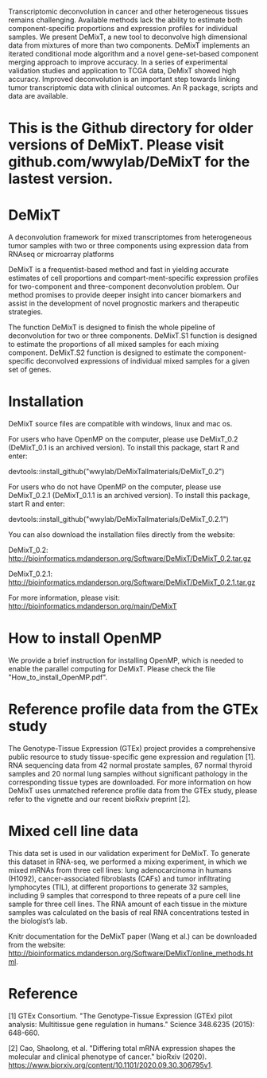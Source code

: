 Transcriptomic deconvolution in cancer and other heterogeneous tissues remains challenging. Available methods lack the ability to estimate both component-specific proportions and expression profiles for individual samples. We present DeMixT, a new tool to deconvolve high dimensional data from mixtures of more than two components. DeMixT implements an iterated conditional mode algorithm and a novel gene-set-based component merging approach to improve accuracy. In a series of experimental validation studies and application to TCGA data, DeMixT showed high accuracy. Improved deconvolution is an important step towards linking tumor transcriptomic data with clinical outcomes. An R package, scripts and data are available.

# This is the Github directory for older versions of DeMixT. Please visit github.com/wwylab/DeMixT for the lastest version. 

# DeMixT
A deconvolution framework for mixed transcriptomes from heterogeneous tumor samples with two or three components using expression data from RNAseq or microarray platforms

DeMixT is a frequentist-based method and fast in yielding accurate estimates of cell proportions and compart-ment-specific expression profiles for two-component and three-component deconvolution problem. Our method promises to provide deeper insight into cancer biomarkers and assist in the development of novel prognostic markers and therapeutic strategies. 

The function DeMixT is designed to finish the whole pipeline of deconvolution for two or three components. DeMixT.S1 function is designed to estimate the proportions of all mixed samples for each mixing component. DeMixT.S2 function is designed to estimate the component-specific deconvolved expressions of individual mixed samples for a given set of genes.

# Installation
DeMixT source files are compatible with windows, linux and mac os.

For users who have OpenMP on the computer, please use DeMixT_0.2 (DeMixT_0.1 is an archived version). To install this package, start R and enter:

devtools::install_github("wwylab/DeMixTallmaterials/DeMixT_0.2")

For users who do not have OpenMP on the computer, please use DeMixT_0.2.1 (DeMixT_0.1.1 is an archived version). To install this package, start R and enter:

devtools::install_github("wwylab/DeMixTallmaterials/DeMixT_0.2.1")

You can also download the installation files directly from the website:

DeMixT_0.2: http://bioinformatics.mdanderson.org/Software/DeMixT/DeMixT_0.2.tar.gz

DeMixT_0.2.1: http://bioinformatics.mdanderson.org/Software/DeMixT/DeMixT_0.2.1.tar.gz

For more information, please visit:
http://bioinformatics.mdanderson.org/main/DeMixT

# How to install OpenMP
We provide a brief instruction for installing OpenMP, which is needed to enable the parallel computing for DeMixT. Please check the file "How_to_install_OpenMP.pdf".

# Reference profile data from the GTEx study 
The Genotype-Tissue Expression (GTEx) project provides a comprehensive public resource to study tissue-specific gene expression and regulation [1]. RNA sequencing data from 42 normal prostate samples, 67 normal thyroid samples and 20 normal
lung samples without significant pathology in the corresponding tissue types are downloaded. For more information on how DeMixT uses unmatched reference profile data from the GTEx study, please refer to the vignette and our recent bioRxiv preprint [2].

# Mixed cell line data
This data set is used in our validation experiment for DeMixT. To generate this dataset in RNA-seq, we performed a mixing experiment, in which we mixed mRNAs from three cell lines: lung adenocarcinoma in humans (H1092), cancer-associated fibroblasts (CAFs) and tumor infiltrating lymphocytes (TIL), at different proportions to generate 32 samples, including 9 samples that correspond to three repeats of a pure cell line sample for three cell lines. The RNA amount of each tissue in the mixture samples was calculated on the basis of real RNA concentrations tested in the biologist’s lab.

Knitr documentation for the DeMixT paper (Wang et al.) can be downloaded from the website:
http://bioinformatics.mdanderson.org/Software/DeMixT/online_methods.html.

# Reference
[1] GTEx Consortium. "The Genotype-Tissue Expression (GTEx) pilot analysis: Multitissue gene regulation in humans." Science 348.6235 (2015): 648-660.

[2] Cao, Shaolong, et al. "Differing total mRNA expression shapes the molecular and clinical phenotype of cancer." bioRxiv (2020). https://www.biorxiv.org/content/10.1101/2020.09.30.306795v1.
